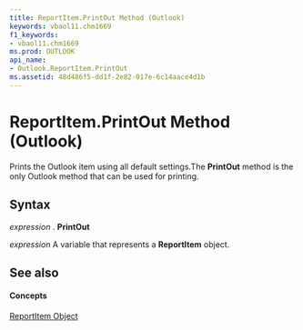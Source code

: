 ```yaml
---
title: ReportItem.PrintOut Method (Outlook)
keywords: vbaol11.chm1669
f1_keywords:
- vbaol11.chm1669
ms.prod: OUTLOOK
api_name:
- Outlook.ReportItem.PrintOut
ms.assetid: 48d486f5-dd1f-2e82-017e-6c14aace4d1b
---
```



# ReportItem.PrintOut Method (Outlook)

Prints the Outlook item using all default settings.The  **PrintOut** method is the only Outlook method that can be used for printing.


## Syntax

 _expression_ . **PrintOut**

 _expression_ A variable that represents a **ReportItem** object.


## See also


#### Concepts


[ReportItem Object](reportitem-object-outlook.md)

